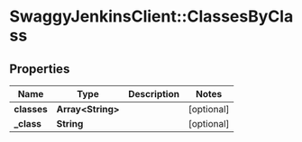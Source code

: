 # SwaggyJenkinsClient::ClassesByClass

## Properties
Name | Type | Description | Notes
------------ | ------------- | ------------- | -------------
**classes** | **Array&lt;String&gt;** |  | [optional] 
**_class** | **String** |  | [optional] 


